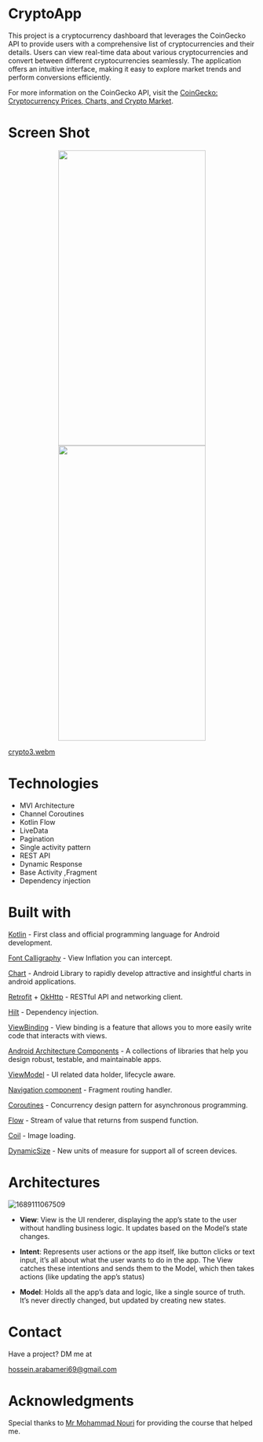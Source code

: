 # CryptoApp
This project is a cryptocurrency dashboard that leverages the CoinGecko API to provide users with a comprehensive list of cryptocurrencies and their details. Users can view real-time data about various cryptocurrencies and convert between different cryptocurrencies seamlessly. The application offers an intuitive interface, making it easy to explore market trends and perform conversions efficiently.

For more information on the CoinGecko API, visit the [CoinGecko: Cryptocurrency Prices, Charts, and Crypto Market](https://www.coingecko.com/).

# Screen Shot
<div align="center">
    <img src="https://github.com/user-attachments/assets/d4d6c48f-b03a-4723-b766-b4b86fa82c2b" data-canonical-src="https://gyazo.com/eb5c5741b6a9a16c692170a41a49c858.png" width="300" height="600" />
    <img src="https://github.com/user-attachments/assets/9215a10d-3942-48d4-84f2-42e58547a665" data-canonical-src="https://gyazo.com/eb5c5741b6a9a16c692170a41a49c858.png" width="300" height="600" />
</div>

[crypto3.webm](https://github.com/user-attachments/assets/b6e90fc9-8d60-45ce-ad5f-3d7dd554bb8e)

# Technologies

* MVI Architecture
* Channel Coroutines
* Kotlin Flow
* LiveData
* Pagination
* Single activity pattern
* REST API
* Dynamic Response
* Base Activity ,Fragment
* Dependency injection

# Built with
[Kotlin](https://kotlinlang.org/) - First class and official programming language for Android development.

[Font Calligraphy](https://github.com/InflationX/ViewPump) - View Inflation you can intercept.

[Chart](https://github.com/diogobernardino/williamchart) - Android Library to rapidly develop attractive and insightful charts in android applications.

[Retrofit](https://square.github.io/retrofit/) + [OkHttp](https://square.github.io/okhttp/) - RESTful API and networking client.

[Hilt](https://dagger.dev/hilt/) - Dependency injection.

[ViewBinding](https://developer.android.com/topic/libraries/view-binding) - View binding is a feature that allows you to more easily write code that interacts with views.

[Android Architecture Components](https://developer.android.com/topic/libraries/architecture) - A collections of libraries that help you design robust, testable, and maintainable apps.

[ViewModel](https://developer.android.com/reference/androidx/lifecycle/ViewModel) - UI related data holder, lifecycle aware.

[Navigation component](https://developer.android.com/guide/navigation) - Fragment routing handler.

[Coroutines](https://developer.android.com/kotlin/coroutines) - Concurrency design pattern for asynchronous programming.

[Flow](https://developer.android.com/kotlin/flow) - Stream of value that returns from suspend function.

[Coil](https://github.com/coil-kt/coil) - Image loading.

[DynamicSize](https://github.com/MrNouri/DynamicSizes) - New units of measure for support all of screen devices.

# Architectures
![1689111067509](https://github.com/user-attachments/assets/fb183b1a-99a0-4966-a120-cc8949673da2)

* **View**: View is the UI renderer, displaying the app’s state to the user without handling business logic. It updates based on the Model’s state changes.

* **Intent**: Represents user actions or the app itself, like button clicks or text input, it’s all about what the user wants to do in the app. The View catches these intentions and sends them to the Model, which then takes actions (like updating the app’s status)

* **Model**: Holds all the app’s data and logic, like a single source of truth. It’s never directly changed, but updated by creating new states.

# Contact
Have a project? DM me at

hossein.arabameri69@gmail.com

# Acknowledgments
Special thanks to [Mr Mohammad Nouri](https://github.com/MrNouri) for providing the course that helped me.

